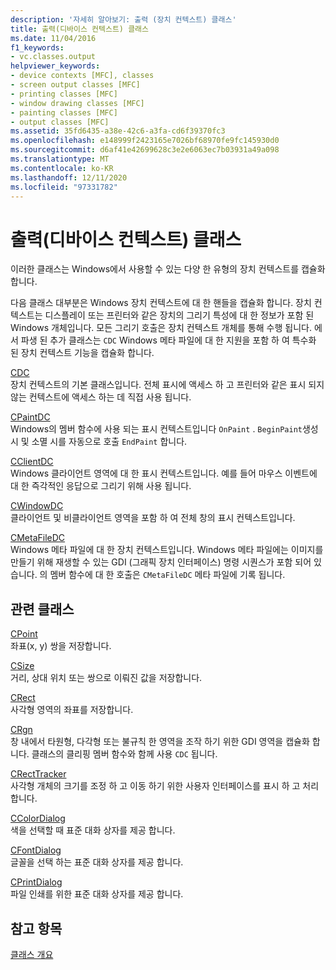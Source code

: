 ```yaml
---
description: '자세히 알아보기: 출력 (장치 컨텍스트) 클래스'
title: 출력(디바이스 컨텍스트) 클래스
ms.date: 11/04/2016
f1_keywords:
- vc.classes.output
helpviewer_keywords:
- device contexts [MFC], classes
- screen output classes [MFC]
- printing classes [MFC]
- window drawing classes [MFC]
- painting classes [MFC]
- output classes [MFC]
ms.assetid: 35fd6435-a38e-42c6-a3fa-cd6f39370fc3
ms.openlocfilehash: e148999f2423165e7026bf68970fe9fc145930d0
ms.sourcegitcommit: d6af41e42699628c3e2e6063ec7b03931a49a098
ms.translationtype: MT
ms.contentlocale: ko-KR
ms.lasthandoff: 12/11/2020
ms.locfileid: "97331782"
---
```

# <a name="output-device-context-classes"></a>출력(디바이스 컨텍스트) 클래스

이러한 클래스는 Windows에서 사용할 수 있는 다양 한 유형의 장치 컨텍스트를 캡슐화 합니다.

다음 클래스 대부분은 Windows 장치 컨텍스트에 대 한 핸들을 캡슐화 합니다. 장치 컨텍스트는 디스플레이 또는 프린터와 같은 장치의 그리기 특성에 대 한 정보가 포함 된 Windows 개체입니다. 모든 그리기 호출은 장치 컨텍스트 개체를 통해 수행 됩니다. 에서 파생 된 추가 클래스는 `CDC` Windows 메타 파일에 대 한 지원을 포함 하 여 특수화 된 장치 컨텍스트 기능을 캡슐화 합니다.

[CDC](reference/cdc-class.md)<br/>
장치 컨텍스트의 기본 클래스입니다. 전체 표시에 액세스 하 고 프린터와 같은 표시 되지 않는 컨텍스트에 액세스 하는 데 직접 사용 됩니다.

[CPaintDC](reference/cpaintdc-class.md)<br/>
Windows의 멤버 함수에 사용 되는 표시 컨텍스트입니다 `OnPaint` . `BeginPaint`생성 시 및 소멸 시를 자동으로 호출 `EndPaint` 합니다.

[CClientDC](reference/cclientdc-class.md)<br/>
Windows 클라이언트 영역에 대 한 표시 컨텍스트입니다. 예를 들어 마우스 이벤트에 대 한 즉각적인 응답으로 그리기 위해 사용 됩니다.

[CWindowDC](reference/cwindowdc-class.md)<br/>
클라이언트 및 비클라이언트 영역을 포함 하 여 전체 창의 표시 컨텍스트입니다.

[CMetaFileDC](reference/cmetafiledc-class.md)<br/>
Windows 메타 파일에 대 한 장치 컨텍스트입니다. Windows 메타 파일에는 이미지를 만들기 위해 재생할 수 있는 GDI (그래픽 장치 인터페이스) 명령 시퀀스가 포함 되어 있습니다. 의 멤버 함수에 대 한 호출은 `CMetaFileDC` 메타 파일에 기록 됩니다.

## <a name="related-classes"></a>관련 클래스

[CPoint](../atl-mfc-shared/reference/cpoint-class.md)<br/>
좌표(x, y) 쌍을 저장합니다.

[CSize](../atl-mfc-shared/reference/csize-class.md)<br/>
거리, 상대 위치 또는 쌍으로 이뤄진 값을 저장합니다.

[CRect](../atl-mfc-shared/reference/crect-class.md)<br/>
사각형 영역의 좌표를 저장합니다.

[CRgn](reference/crgn-class.md)<br/>
창 내에서 타원형, 다각형 또는 불규칙 한 영역을 조작 하기 위한 GDI 영역을 캡슐화 합니다. 클래스의 클리핑 멤버 함수와 함께 사용 `CDC` 됩니다.

[CRectTracker](reference/crecttracker-class.md)<br/>
사각형 개체의 크기를 조정 하 고 이동 하기 위한 사용자 인터페이스를 표시 하 고 처리 합니다.

[CColorDialog](reference/ccolordialog-class.md)<br/>
색을 선택할 때 표준 대화 상자를 제공 합니다.

[CFontDialog](reference/cfontdialog-class.md)<br/>
글꼴을 선택 하는 표준 대화 상자를 제공 합니다.

[CPrintDialog](reference/cprintdialog-class.md)<br/>
파일 인쇄를 위한 표준 대화 상자를 제공 합니다.

## <a name="see-also"></a>참고 항목

[클래스 개요](class-library-overview.md)
